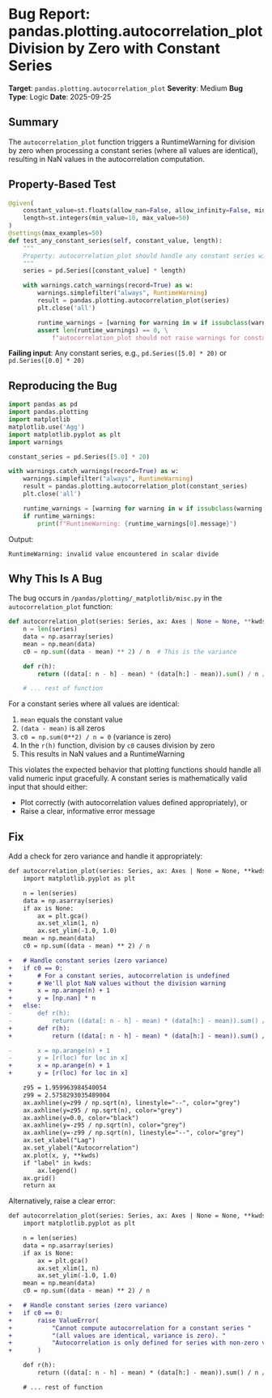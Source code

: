 # Bug Report: pandas.plotting.autocorrelation_plot Division by Zero with Constant Series

**Target**: `pandas.plotting.autocorrelation_plot`
**Severity**: Medium
**Bug Type**: Logic
**Date**: 2025-09-25

## Summary

The `autocorrelation_plot` function triggers a RuntimeWarning for division by zero when processing a constant series (where all values are identical), resulting in NaN values in the autocorrelation computation.

## Property-Based Test

```python
@given(
    constant_value=st.floats(allow_nan=False, allow_infinity=False, min_value=-1e6, max_value=1e6),
    length=st.integers(min_value=10, max_value=50)
)
@settings(max_examples=50)
def test_any_constant_series(self, constant_value, length):
    """
    Property: autocorrelation_plot should handle any constant series without warnings.
    """
    series = pd.Series([constant_value] * length)

    with warnings.catch_warnings(record=True) as w:
        warnings.simplefilter("always", RuntimeWarning)
        result = pandas.plotting.autocorrelation_plot(series)
        plt.close('all')

        runtime_warnings = [warning for warning in w if issubclass(warning.category, RuntimeWarning)]
        assert len(runtime_warnings) == 0, \
            f"autocorrelation_plot should not raise warnings for constant={constant_value}"
```

**Failing input**: Any constant series, e.g., `pd.Series([5.0] * 20)` or `pd.Series([0.0] * 20)`

## Reproducing the Bug

```python
import pandas as pd
import pandas.plotting
import matplotlib
matplotlib.use('Agg')
import matplotlib.pyplot as plt
import warnings

constant_series = pd.Series([5.0] * 20)

with warnings.catch_warnings(record=True) as w:
    warnings.simplefilter("always", RuntimeWarning)
    result = pandas.plotting.autocorrelation_plot(constant_series)
    plt.close('all')

    runtime_warnings = [warning for warning in w if issubclass(warning.category, RuntimeWarning)]
    if runtime_warnings:
        print(f"RuntimeWarning: {runtime_warnings[0].message}")
```

Output:
```
RuntimeWarning: invalid value encountered in scalar divide
```

## Why This Is A Bug

The bug occurs in `/pandas/plotting/_matplotlib/misc.py` in the `autocorrelation_plot` function:

```python
def autocorrelation_plot(series: Series, ax: Axes | None = None, **kwds) -> Axes:
    n = len(series)
    data = np.asarray(series)
    mean = np.mean(data)
    c0 = np.sum((data - mean) ** 2) / n  # This is the variance

    def r(h):
        return ((data[: n - h] - mean) * (data[h:] - mean)).sum() / n / c0  # Division by c0

    # ... rest of function
```

For a constant series where all values are identical:
1. `mean` equals the constant value
2. `(data - mean)` is all zeros
3. `c0 = np.sum(0**2) / n = 0` (variance is zero)
4. In the `r(h)` function, division by `c0` causes division by zero
5. This results in NaN values and a RuntimeWarning

This violates the expected behavior that plotting functions should handle all valid numeric input gracefully. A constant series is mathematically valid input that should either:
- Plot correctly (with autocorrelation values defined appropriately), or
- Raise a clear, informative error message

## Fix

Add a check for zero variance and handle it appropriately:

```diff
def autocorrelation_plot(series: Series, ax: Axes | None = None, **kwds) -> Axes:
    import matplotlib.pyplot as plt

    n = len(series)
    data = np.asarray(series)
    if ax is None:
        ax = plt.gca()
        ax.set_xlim(1, n)
        ax.set_ylim(-1.0, 1.0)
    mean = np.mean(data)
    c0 = np.sum((data - mean) ** 2) / n

+   # Handle constant series (zero variance)
+   if c0 == 0:
+       # For a constant series, autocorrelation is undefined
+       # We'll plot NaN values without the division warning
+       x = np.arange(n) + 1
+       y = [np.nan] * n
+   else:
-       def r(h):
-           return ((data[: n - h] - mean) * (data[h:] - mean)).sum() / n / c0
+       def r(h):
+           return ((data[: n - h] - mean) * (data[h:] - mean)).sum() / n / c0

-       x = np.arange(n) + 1
-       y = [r(loc) for loc in x]
+       x = np.arange(n) + 1
+       y = [r(loc) for loc in x]

    z95 = 1.959963984540054
    z99 = 2.5758293035489004
    ax.axhline(y=z99 / np.sqrt(n), linestyle="--", color="grey")
    ax.axhline(y=z95 / np.sqrt(n), color="grey")
    ax.axhline(y=0.0, color="black")
    ax.axhline(y=-z95 / np.sqrt(n), color="grey")
    ax.axhline(y=-z99 / np.sqrt(n), linestyle="--", color="grey")
    ax.set_xlabel("Lag")
    ax.set_ylabel("Autocorrelation")
    ax.plot(x, y, **kwds)
    if "label" in kwds:
        ax.legend()
    ax.grid()
    return ax
```

Alternatively, raise a clear error:

```diff
def autocorrelation_plot(series: Series, ax: Axes | None = None, **kwds) -> Axes:
    import matplotlib.pyplot as plt

    n = len(series)
    data = np.asarray(series)
    if ax is None:
        ax = plt.gca()
        ax.set_xlim(1, n)
        ax.set_ylim(-1.0, 1.0)
    mean = np.mean(data)
    c0 = np.sum((data - mean) ** 2) / n

+   # Handle constant series (zero variance)
+   if c0 == 0:
+       raise ValueError(
+           "Cannot compute autocorrelation for a constant series "
+           "(all values are identical, variance is zero). "
+           "Autocorrelation is only defined for series with non-zero variance."
+       )

    def r(h):
        return ((data[: n - h] - mean) * (data[h:] - mean)).sum() / n / c0

    # ... rest of function
```